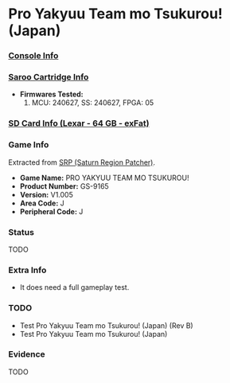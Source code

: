 # Pro Yakyuu Team mo Tsukurou! (Japan)

### [Console Info](../../../../Info/Consoles/VA13/README.md)

### [Saroo Cartridge Info](../../../../Info/Cartridges/RetroGameParadiseStore/1.32F/README.md)

- <b>Firmwares Tested:</b>
  1. MCU: 240627, SS: 240627, FPGA: 05

### [SD Card Info (Lexar - 64 GB - exFat)](../../../../Info/SdCards/Lexar/64GB/exfat/README.md)

### Game Info

Extracted from [SRP (Saturn Region Patcher)](https://segaxtreme.net/resources/saturn-region-patcher.81/download).

- <b>Game Name:</b> PRO YAKYUU TEAM MO TSUKUROU!
- <b>Product Number:</b> GS-9165
- <b>Version:</b> V1.005
- <b>Area Code:</b> J
- <b>Peripheral Code:</b> J

### Status

TODO

<!-- - Playable :white_check_mark: -->

### Extra Info

- It does need a full gameplay test.

### TODO

- Test Pro Yakyuu Team mo Tsukurou! (Japan) (Rev B)
- Test Pro Yakyuu Team mo Tsukurou! (Japan)

### Evidence

TODO

<!-- [![](https://img.youtube.com/vi/aRB4hv8FcpM/0.jpg)](https://www.youtube.com/watch?v=aRB4hv8FcpM) -->
